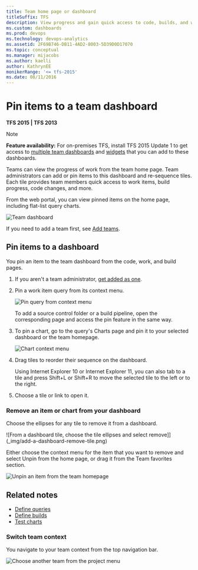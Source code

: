 ```yaml
---
title: Team home page or dashboard  
titleSuffix: TFS
description: View progress and gain quick access to code, builds, and work items from the team home page in Team Foundation Server (TFS)  
ms.custom: dashboards
ms.prod: devops
ms.technology: devops-analytics
ms.assetid: 2F69B746-DB11-4AD2-8003-5D39D0D17070  
ms.topic: conceptual
ms.manager: mijacobs
ms.author: kaelli
author: KathrynEE
monikerRange: '<= tfs-2015'
ms.date: 08/11/2016
---
```


# Pin items to a team dashboard

<b>TFS 2015 | TFS 2013</b>  

> [!NOTE]  
> **Feature availability:** For on-premises TFS, install TFS 2015 Update 1 to get access to [multiple team dashboards](dashboards.md) and [widgets](widget-catalog.md) that you can add to these dashboards.   

Teams can view the progress of work from the team home page. Team administrators can add or pin items to this dashboard and re-sequence tiles. Each tile provides team members quick access to work items, build progress, code changes, and more.

From the web portal, you can view pinned items on the home page, including flat-list query charts.

![Team dashboard](_img/on-premises-tfs-team-dashboard.png)

If you need to add a team first, see [Add teams](../../organizations/settings/add-teams.md).

## Pin items to a dashboard 

You pin an item to the team dashboard from the code, work, and build pages.

1.  If you aren't a team administrator, [get added as one](../../organizations/settings/manage-teams.md).  

2.	Pin a work item query from its context menu.

	![Pin query from context menu](_img/tfs-pin-to-homepage.png)  

	To add a source control folder or a build pipeline, open the corresponding page and access the pin feature in the same way.    

3.	To pin a chart, go to the query's Charts page and pin it to your selected dashboard or the team homepage.  

	![Chart context menu](_img/tfs-pin-to-homepage.png)

4.	Drag tiles to reorder their sequence on the dashboard.    

	Using Internet Explorer 10 or Internet Explorer 11, you can also tab to a tile and press Shift+L or Shift+R to move the selected tile to the left or to the right.

5.	Choose a tile or link to open it. 

### Remove an item or chart from your dashboard 

Choose the ellipses for any tile to remove it from a dashboard. 

![From a dashboard tile, choose the tile ellipses and select remove]](_img/add-a-dashboard-remove-tile.png)

Either choose the context menu for the item that you want to remove and select Unpin from the home page, or drag it from the Team favorites section.  

![Unpin an item from the team homepage](_img/tfs-unpin-from-homepage.png)   

## Related notes

- [Define queries](../../boards/queries/using-queries.md) 
- [Define builds](../../pipelines/overview.md) 
- [Test charts](../../test/track-test-status.md) 


<a id="switch-team-context">  </a>

### Switch team context  
 
You navigate to your team context from the top navigation bar.   

![Choose another team from the project menu](_img/switch-team-context.png)  
